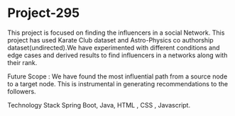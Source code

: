# Project-295
This project is focused on finding the influencers in a social Network. This project has used Karate Club dataset and Astro-Physics co authorship dataset(undirected).We have experimented with different conditions and edge cases and derived results to find influencers in a networks along with their rank.

Future Scope :
We have found the most influential path from a source node to a target node. This is instrumental in generating recommendations to the followers. 

Technology Stack
Spring Boot, Java, HTML , CSS , Javascript.

